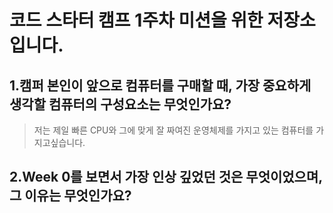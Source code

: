 # 코드 스타터 캠프 1주차 미션을 위한 저장소입니다.


## **1.캠퍼 본인이 앞으로 컴퓨터를 구매할 때, 가장 중요하게 생각할 컴퓨터의 구성요소는 무엇인가요?**

>저는 제일 빠른 CPU와 그에 맞게 잘 짜여진 운영체제를 가지고 있는 컴퓨터를 가지고싶습니다.

## **2.Week 0를 보면서 가장 인상 깊었던 것은 무엇이었으며, 그 이유는 무엇인가요?**
